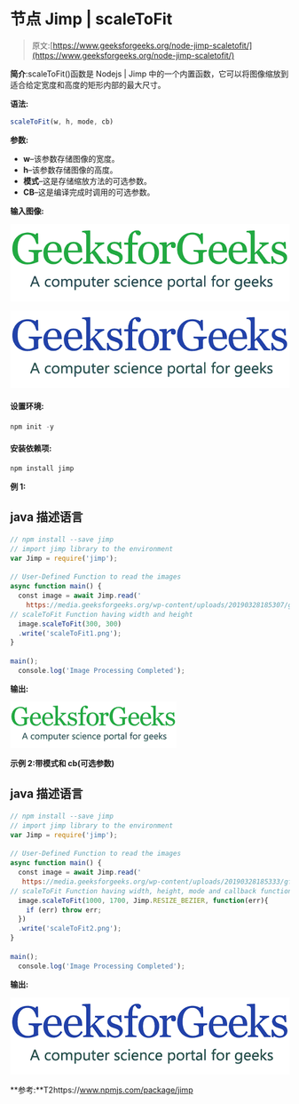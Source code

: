 # 节点 Jimp | scaleToFit

> 原文:[https://www.geeksforgeeks.org/node-jimp-scaletofit/](https://www.geeksforgeeks.org/node-jimp-scaletofit/)

**简介**:scaleToFit()函数是 Nodejs | Jimp 中的一个内置函数，它可以将图像缩放到适合给定宽度和高度的矩形内部的最大尺寸。

**语法:**

```js
scaleToFit(w, h, mode, cb)
```

**参数:**

*   **w**–该参数存储图像的宽度。
*   **h**–该参数存储图像的高度。
*   **模式**–这是存储缩放方法的可选参数。
*   **CB**–这是编译完成时调用的可选参数。

**输入图像:**

![](img/11d75a22300d1eaf21322ef1a88a13d0.png)

![](img/290a52d70280cfd5211f5083f062f10e.png)

#### **设置环境:**

```js
npm init -y
```

#### 安装依赖项:

```js
npm install jimp 
```

**例 1:**

## java 描述语言

```js
// npm install --save jimp
// import jimp library to the environment
var Jimp = require('jimp');

// User-Defined Function to read the images
async function main() {
  const image = await Jimp.read('
    https://media.geeksforgeeks.org/wp-content/uploads/20190328185307/gfg28.png');
// scaleToFit Function having width and height
  image.scaleToFit(300, 300)
  .write('scaleToFit1.png');
}

main();
  console.log('Image Processing Completed');
```

**输出:**

![](img/211861655f8b3ac103147b38fe01e790.png)

**示例 2:带模式和 cb(可选参数)**

## java 描述语言

```js
// npm install --save jimp
// import jimp library to the environment
var Jimp = require('jimp');

// User-Defined Function to read the images
async function main() {
  const image = await Jimp.read('
   https://media.geeksforgeeks.org/wp-content/uploads/20190328185333/gfg111.png');
// scaleToFit Function having width, height, mode and callback function
  image.scaleToFit(1000, 1700, Jimp.RESIZE_BEZIER, function(err){
    if (err) throw err;
  })
  .write('scaleToFit2.png');
}

main();
  console.log('Image Processing Completed');
```

**输出:**

![](img/44a5b531c9871be915f872fb8b1fdbc6.png)

**参考:**T2https://www.npmjs.com/package/jimp